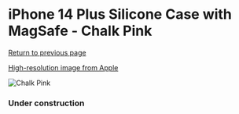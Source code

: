 # iPhone 14 Plus Silicone Case with MagSafe - Chalk Pink

[Return to previous page](/iphone_14)

[High-resolution image from Apple](https://store.storeimages.cdn-apple.com/8756/as-images.apple.com/is/MPT73?wid=4500&hei=4500&fmt=png)

<div style="width: 384px"><img src="/everysource/MPT73.png" alt="Chalk Pink"></div>

### Under construction
